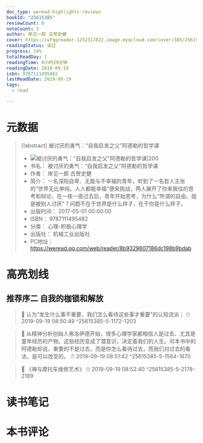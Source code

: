 ```yaml
---
doc_type: weread-highlights-reviews
bookId: "25615385"
reviewCount: 0
noteCount: 3
author: 岸见一郎 古贺史健
cover: https://wfqqreader-1252317822.image.myqcloud.com/cover/385/25615385/t7_25615385.jpg
readingStatus: 读过
progress: 14%
totalReadDay: 1
readingTime: 0小时29分钟
readingDate: 2019-09-19
isbn: 9787111495482
lastReadDate: 2019-09-19
tags:
  - read

---
```

# 元数据
> [!abstract] 被讨厌的勇气：“自我启发之父”阿德勒的哲学课
> - ![ 被讨厌的勇气：“自我启发之父”阿德勒的哲学课|200](https://wfqqreader-1252317822.image.myqcloud.com/cover/385/25615385/t7_25615385.jpg)
> - 书名： 被讨厌的勇气：“自我启发之父”阿德勒的哲学课
> - 作者： 岸见一郎 古贺史健
> - 简介： 一名深陷自卑、无能与不幸福的青年，听到了一名哲人主张的“世界无比单纯，人人都能幸福”便来挑战，两人展开了你来我往的思考和辩论，在一夜一夜过去后，青年开始思考，为什么“所谓的自由，就是被别人讨厌”？问题不在于世界是什么样子，在于你是什么样子。
> - 出版时间： 2017-05-01 00:00:00
> - ISBN： 9787111495482
> - 分类： 心理-积极心理学
> - 出版社： 机械工业出版社
> - PC地址：https://weread.qq.com/web/reader/8b9329607186dc198b9bdab

# 高亮划线

## 推荐序二 自我的枷锁和解放

> 📌 认为“发生什么事不重要，我们怎么看待这些事才重要”的认知流派； 
> ⏱ 2019-09-19 08:50:49 ^25615385-5-1172-1203

> 📌 从精神分析创始人弗洛伊德开始，很多心理学家都相信人是过去、尤其是童年经历的产物。这些经历变成了潜意识，决定着我们的人生。可本书中的阿德勒却说，重要的不是过去，而是你怎么看待过去，而我们对过去的看法，是可以改变的。 
> ⏱ 2019-09-19 08:51:42 ^25615385-5-1564-1670

> 📌 《禅与摩托车维修艺术》 
> ⏱ 2019-09-19 08:52:40 ^25615385-5-2178-2189

# 读书笔记

# 本书评论

